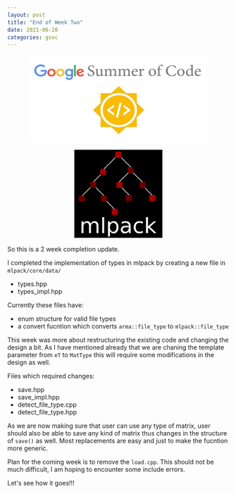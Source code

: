```yaml
---
layout: post
title: "End of Week Two"
date: 2021-06-20
categories: gsoc
---
```


<p align="center">
  <img src="/images/gsoc-logo.png" width=400 height=200>
</p>
<p align="center">
  <img src="/images/mlpack-logo.png">
</p>

So this is a 2 week completion update. 

I completed the implementation of types in mlpack by creating a new file in `mlpack/core/data/`
* types.hpp
* types_impl.hpp

Currently these files have:
* enum structure for valid file types
* a convert fucntion which converts `arma::file_type` to `mlpack::file_type`

This week was more about restructuring the existing code and changing the design a bit. As I have mentioned already that we are chaning the template parameter from `eT` to `MatType` this will require some modifications in the design as well.

Files which required changes:
* save.hpp
* save_impl.hpp
* detect_file_type.cpp
* detect_file_type.hpp

As we are now making sure that user can use any type of matrix, user should also be able to save any kind of matrix thus changes in the structure of `save()` as well. Most replacements are easy and just to make the fucntion more generic.

Plan for the coming week is to remove the `load.cpp`. This should not be much difficult, I am hoping to encounter some include errors.

Let's see how it goes!!!


